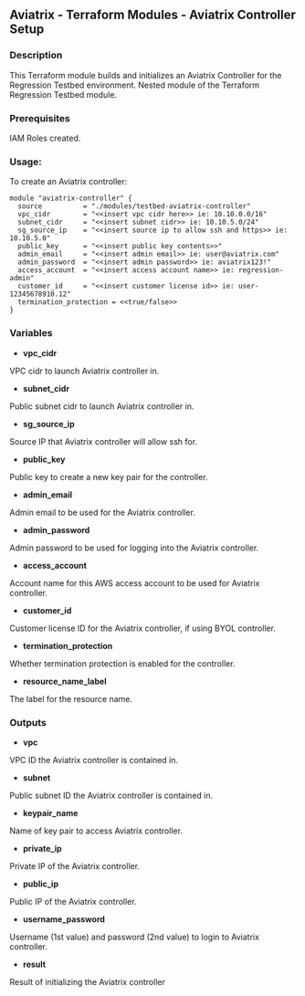 ## Aviatrix - Terraform Modules - Aviatrix Controller Setup

### Description
This Terraform module builds and initializes an Aviatrix Controller for the Regression Testbed environment. Nested module of the Terraform Regression Testbed module.

### Prerequisites

IAM Roles created.

### Usage:
To create an Aviatrix controller:
```
module "aviatrix-controller" {
  source          = "./modules/testbed-aviatrix-controller"
  vpc_cidr        = "<<insert vpc cidr here>> ie: 10.10.0.0/16"
  subnet_cidr     = "<<insert subnet cidr>> ie: 10.10.5.0/24"
  sg_source_ip    = "<<insert source ip to allow ssh and https>> ie: 10.10.5.0"
  public_key      = "<<insert public key contents>>"
  admin_email     = "<<insert admin email>> ie: user@aviatrix.com"
  admin_password  = "<<insert admin password>> ie: aviatrix123!"
  access_account  = "<<insert access account name>> ie: regression-admin"
  customer_id     = "<<insert customer license id>> ie: user-12345678910.12"
  termination_protection = <<true/false>>
}
```

### Variables

- **vpc_cidr**

VPC cidr to launch Aviatrix controller in.

- **subnet_cidr**

Public subnet cidr to launch Aviatrix controller in.

- **sg_source_ip**

Source IP that Aviatrix controller will allow ssh for.

- **public_key**

Public key to create a new key pair for the controller.

- **admin_email**

Admin email to be used for the Aviatrix controller.

- **admin_password**

Admin password to be used for logging into the Aviatrix controller.

- **access_account**

Account name for this AWS access account to be used for Aviatrix controller.

- **customer_id**

Customer license ID for the Aviatrix controller, if using BYOL controller.

- **termination_protection**

Whether termination protection is enabled for the controller.

- **resource_name_label**

The label for the resource name.

### Outputs

- **vpc**

VPC ID the Aviatrix controller is contained in.

- **subnet**

Public subnet ID the Aviatrix controller is contained in.

- **keypair_name**

Name of key pair to access Aviatrix controller.

- **private_ip**

Private IP of the Aviatrix controller.

- **public_ip**

Public IP of the Aviatrix controller.

- **username_password**

Username (1st value) and password (2nd value) to login to Aviatrix controller.

- **result**

Result of initializing the Aviatrix controller
